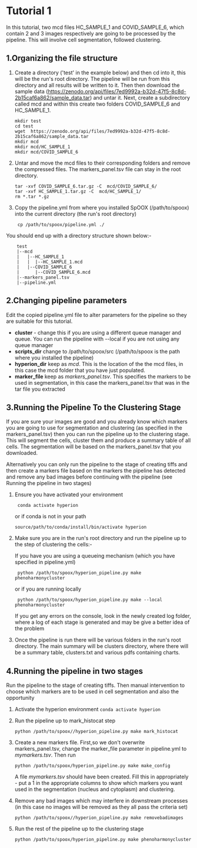 # Tutorial 1
In this tutorial, two mcd files HC_SAMPLE_1 and COVID_SAMPLE_6, which contain 2 and 3 images respectively are going to be processed by the pipeline. This will involve cell segmentation, followed clustering. 

##  1.Organizing the file structure

1. Create a directory ('test' in the example below) and then cd into it, this will be the run's root directory. The pipeline will be run from this directory and all results will be written to it. Then then download the sample data (https://zenodo.org/api/files/7ed9992a-b32d-47f5-8c8d-2b15caf6a862/sample_data.tar) and untar it. Next, create a subdirectory called mcd and within this create two folders COVID_SAMPLE_6 and HC_SAMPLE_1.

    ```
    mkdir test
    cd test
    wget  https://zenodo.org/api/files/7ed9992a-b32d-47f5-8c8d-2b15caf6a862/sample_data.tar
    mkdir mcd
    mkdir mcd/HC_SAMPLE_1
    mkdir mcd/COVID_SAMPLE_6 
    ```


2. Untar and move the mcd files to their corresponding folders and remove the compressed files. The markers_panel.tsv file can stay in the root directory.
    ```
    tar -xvf COVID_SAMPLE_6.tar.gz -C  mcd/COVID_SAMPLE_6/
    tar -xvf HC_SAMPLE_1.tar.gz -C  mcd/HC_SAMPLE_1/ 
    rm *.tar *.gz
    ```

3. Copy the pipeline.yml from where you installed SpOOX (/path/to/spoox) into the current directory (the run's root directory)
   ```
    cp /path/to/spoox/pipeline.yml ./
   ```

You should end up with a directory structure shown below:-
```
    test
    |--mcd
    |   |--HC_SAMPLE_1
    |   |  |--HC_SAMPLE_1.mcd
    |   |--COVID_SAMPLE_6
    |      |--COVID_SAMPLE_6.mcd
    |--markers_panel.tsv
    |--pipeline.yml
```

## 2.Changing pipeline parameters 

Edit the copied pipeline.yml file to alter parameters for the pipeline so they are suitable for this tutorial.

* **cluster** - change this if you are using a different queue manager and queue. You can run the pipeline with --local if you are not using any queue manager
* **scripts_dir**  change to /path/to/spoox/src (/path/to/spoox is the path where you installed the pipeline)
* **hyperion_dir** keep as *mcd*. This is the location of the the mcd files, in this case the mcd folder that you have just populated.
* **marker_file**  keep as *markers_panel.tsv*. This specifies the markers to be used in segmentation, in this case the markers_panel.tsv that was in the tar file you extracted


## 3.Running the Pipeline To the Clustering Stage 

If you are sure your images are good and you already know which markers you are going to use for segmentation and clustering (as specified in the markers_panel.tsv) then you can run the pipeline up to the clustering stage. This will segment the cells, cluster them and produce a summary table of all cells. The segmentation will be based on the markers_panel.tsv that you downloaded.

Alternatively you can only run the pipeline to the stage of creating tiffs and then create a markers file based on the markers the pipeline has detected and remove any bad images before continuing with the pipeline (see Running the pipeline in two stages)

1. Ensure you have activated your environment

    ```
     conda activate hyperion
    ```
    or if conda is not in your path
    ```
    source/path/to/conda/install/bin/activate hyperion
    ```

2. Make sure you are in the run's root directory and run the pipeline up to the step of clustering the cells:-

   If you have you are using a queueing mechanism (which you have specified in pipeline.yml)
   ```
    python /path/to/spoox/hyperion_pipeline.py make phenoharmonycluster
   ```
   or if you are running locally 

   ```
    python /path/to/spoox/hyperion_pipeline.py make --local phenoharmonycluster
   ```
   If you get any errors on the console, look in the newly created log folder, where a log of each stage is generated and may be give a better idea of the problem

3. Once the pipeline is run there will be various folders in the run's root directory. The main summary will be clusters directory, where there will be a summary table, clusters.txt and various pdfs containing charts. 



## 4.Running the pipeline in two stages

Run the pipeline to the stage of creating tiffs. Then manual intervention to choose which markers are to be used in cell segmentation and also the opportunity

1. Activate the hyperion environment `conda activate hyperion`

2. Run the pipeline up to mark_histocat step

    ```
    python /path/to/spoox//hyperion_pipeline.py make mark_histocat
    ```

3. Create a new markers file. First,so we don't overwrite markers_panel.tsv, change the marker_file parameter in pipeline.yml to *mymarkers.tsv*. Then run

    ```
    python /path/to/spoox/hyperion_pipeline.py make make_config
    ```

    A file *mymarkers.tsv* should have been created. Fill this in appropriately - put a 1 in the appropriate columns to show which markers you want used in the segmentation (nucleus and cytoplasm) and clustering.

4. Remove any bad images which may interfere in downstream processes (in this case no images will be removed as they all pass the criteria set)
    ```
    python /path/to/spoox//hyperion_pipeline.py make removebadimages
    ```
5. Run the rest of the pipeline up to the clustering stage
    ```
    python /path/to/spoox/hyperion_pipeline.py make phenoharmonycluster
    ```